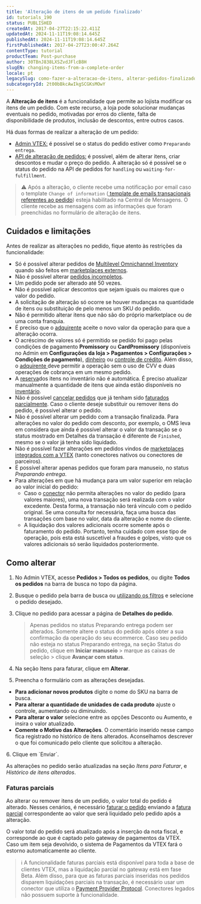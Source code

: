 ```yaml
---
title: 'Alteração de itens de um pedido finalizado'
id: tutorials_190
status: PUBLISHED
createdAt: 2017-04-27T22:15:22.411Z
updatedAt: 2024-11-11T19:08:14.645Z
publishedAt: 2024-11-11T19:08:14.645Z
firstPublishedAt: 2017-04-27T23:00:47.264Z
contentType: tutorial
productTeam: Post-purchase
author: 30TBnJ838LXSZvdJFlcB8H
slugEN: changing-items-from-a-complete-order
locale: pt
legacySlug: como-fazer-a-alteracao-de-itens, alterar-pedidos-finalizados
subcategoryId: 2t00bBkcAwIkgSCGKsMOwY
---
```


A **Alteração de itens** é a funcionalidade que permite ao lojista modificar os itens de um pedido. Com este recurso, a loja pode solucionar mudanças eventuais no pedido, motivadas por erros do cliente, falta de disponibilidade de produtos, inclusão de descontos, entre outros casos.

Há duas formas de realizar a alteração de um pedido:

* [Admin VTEX:](#como-alterar) é possível se o status do pedido estiver como `Preparando entrega`.
* [API de alteração de pedidos:](https://developers.vtex.com/docs/api-reference/orders-api#post-/api/oms/pvt/orders/-orderId-/changes) é possível, além de alterar itens, criar descontos e mudar o preço do pedido. A alteração só é possível se o status do pedido na API de pedidos for `handling` ou `waiting-for-fulfillment`.

>⚠️ Após a alteração, o cliente recebe uma notificação por email caso o template `Change of information` (<a href="https://help.vtex.com/pt/tutorial/templates-de-emails-transacionais--3g2S2kqBOoSGcCaqMYK2my">
> template de emails transacionais referentes ao pedido</a>) esteja habilitado na Central de Mensagens. O cliente recebe as mensagens com as informações que foram preenchidas no formulário de alteração de itens.

## Cuidados e limitações

Antes de realizar as alterações no pedido, fique atento às restrições da funcionalidade:

* Só é possível alterar pedidos de [Multilevel Omnichannel Inventory](https://help.vtex.com/pt/tutorial/multilevel-omnichannel-inventory--7M1xyCZWUyCB7PcjNtOyw4) quando são feitos em [marketplaces externos](https://developers.vtex.com/docs/guides/change-orders-multilevel-omnichannel-inventory-external-marketplaces).
* Não é possível alterar [pedidos incompletos](https://help.vtex.com/pt/tutorial/entendendo-os-pedidos-incompletos--tutorials_294).
* Um pedido pode ser alterado até 50 vezes.
* Não é possível aplicar descontos que sejam iguais ou maiores que o valor do pedido. 
* A solicitação de alteração só ocorre se houver mudanças na quantidade de itens ou substituição de pelo menos um SKU do pedido.
* Não é permitido alterar itens que não são do próprio marketplace ou de uma conta franquia.
* É preciso que o [adquirente](https://help.vtex.com/pt/tutorial/o-que-e-um-adquirente--7N1oRTG8dGmOiIugC0cs4E) aceite o novo valor da operação para que a alteração ocorra.
* O acréscimo de valores só é permitido se pedido foi pago pelas condições de pagamento **Promissory** ou **CardPromissory** (disponíveis no Admin em **Configurações da loja > Pagamentos > Configurações > Condições de pagamento**), [dinheiro](https://help.vtex.com/pt/tutorial/como-configurar-pagamento-customizado--tutorials_451) ou [controle de crédito](https://help.vtex.com/pt/tutorial/customer-credit-visao-geral--1uIqTjWxIIIEW0COMg4uE0). Além disso, o [adquirente ](https://help.vtex.com/pt/tutorial/o-que-e-um-adquirente--7N1oRTG8dGmOiIugC0cs4E)deve permitir a operação sem o uso de CVV e duas operações de cobrança em um mesmo pedido.
* A [reserva](https://help.vtex.com/pt/tutorial/como-a-reserva-funciona--tutorials_92)dos itens no inventário não é automática. É preciso atualizar manualmente a quantidade de itens que ainda estão disponíveis no [inventário](https://help.vtex.com/pt/tutorial/gerenciar-itens-em-estoque--tutorials_139).
* Não é possível [cancelar pedidos](https://help.vtex.com/pt/tutorial/como-cancelar-pedido--tutorials_186) que já tenham sido [faturados parcialmente](https://help.vtex.com/pt/tracks/pedidos--2xkTisx4SXOWXQel8Jg8sa/q9GPspTb9cHlMeAZfdEUe). Caso o cliente deseje substituir ou remover itens do pedido, é possível alterar o pedido.
* Não é possível alterar um pedido com a transação finalizada. Para alterações no valor do pedido com desconto, por exemplo, o OMS leva em considera que ainda é possível alterar o valor da transação se o status mostrado em Detalhes da transação é diferente de `Finished`, mesmo se o valor já tenha sido liquidado.  
* Não é possível fazer alterações em pedidos vindos de [marketplaces integrados com a VTEX](https://help.vtex.com/pt/tutorial/estrategias-de-marketplace-na-vtex--tutorials_402) (tanto conectores nativos ou conectores de parceiros).
* É possível alterar apenas pedidos que foram para manuseio, no status *Preparando entrega*.
* Para alterações em que há mudança para um valor superior em relação ao valor inicial do pedido:
    * Caso o [conector](https://help.vtex.com/pt/tutorial/o-que-e-conector--3lze0Cu0bmyC6u2o2iaeEA) não permita alterações no valor do pedido (para valores maiores), uma nova transação será realizada com o valor excedente. Desta forma, a transação não terá vínculo com o pedido original. Se uma consulta for necessária, faça uma busca das transações com base no valor, data da alteração e nome do cliente.
    * A liquidação dos valores adicionais ocorre somente após  o faturamento do pedido. Portanto, tenha cuidado com esse tipo de operação, pois esta está suscetível a fraudes e golpes, visto que os valores adicionais só serão liquidados posteriormente.

## Como alterar

1. No Admin VTEX, acesse **Pedidos > Todos os pedidos**, ou digite **Todos os pedidos** na barra de busca no topo da página.      
2. Busque o pedido pela barra de busca ou [utilizando os filtros](https://help.vtex.com/pt/tutorial/como-filtrar-pedidos--tutorials_192) e selecione o pedido desejado.      
3. Clique no pedido para acessar a página de **Detalhes do pedido**.  

    > Apenas pedidos no status Preparando entrega podem ser alterados. Somente altere o status do pedido após obter a sua confirmação da operação do seu ecommerce. Caso seu pedido não esteja no status Preparando entrega, na seção Status do pedido, clique em **Iniciar manuseio** > marque as caixas de seleção > clique **Avançar com status**. 

4. Na seção Itens para faturar, clique em **Alterar**.  
5. Preencha o formulário com as alterações desejadas.
<ul>
<li><b>Para adicionar novos produtos</b> digite o nome do SKU na barra de busca.</li>
<li><b>Para alterar a quantidade de unidades de cada produto</b> ajuste o controle, aumentando ou diminuindo.</li>
<li><b>Para alterar o valor</b> selecione entre as opções Desconto ou Aumento, e insira o valor atualizado.</li>
<li><b>Comente o Motivo das Alterações</b>. O comentário inserido nesse campo fica registrado no histórico de itens alterados. Aconselhamos descrever o que foi comunicado pelo cliente que solicitou a alteração.</li>
  </ul>
6. Clique em `Enviar`.  

As alterações no pedido serão atualizadas na seção *Itens para Faturar*, e *Histórico de itens alterados*.

### Faturas parciais

Ao alterar ou remover itens de um pedido, o valor total do pedido é alterado. Nesses cenários, é necessário [faturar o pedido](https://help.vtex.com/pt/tracks/orders--2xkTisx4SXOWXQel8Jg8sa/2WgQrlHTyVo4hLjhUs1LMT) enviando a [fatura parcial](https://help.vtex.com/pt/tracks/pedidos--2xkTisx4SXOWXQel8Jg8sa/q9GPspTb9cHlMeAZfdEUe) correspondente ao valor que será liquidado pelo pedido após a alteração. 

O valor total do pedido será atualizado após a inserção da nota fiscal, e corresponde ao que é captado pelo gateway de pagamentos da VTEX. Caso um item seja devolvido, o sistema de Pagamentos da VTEX fará o estorno automaticamente ao cliente.

>ℹ️ A funcionalidade faturas parciais está disponível para toda a base de clientes VTEX, mas a liquidação parcial no gateway está em fase Beta. Além disso, para que as faturas parciais inseridas nos pedidos disparem liquidações parciais na transação, é necessário usar um conector que utiliza o [Payment Provider Protocol](https://help.vtex.com/pt/tutorial/payment-provider-protocol--RdsT2spdq80MMwwOeEq0m). Conectores legados não possuem suporte à funcionalidade.
